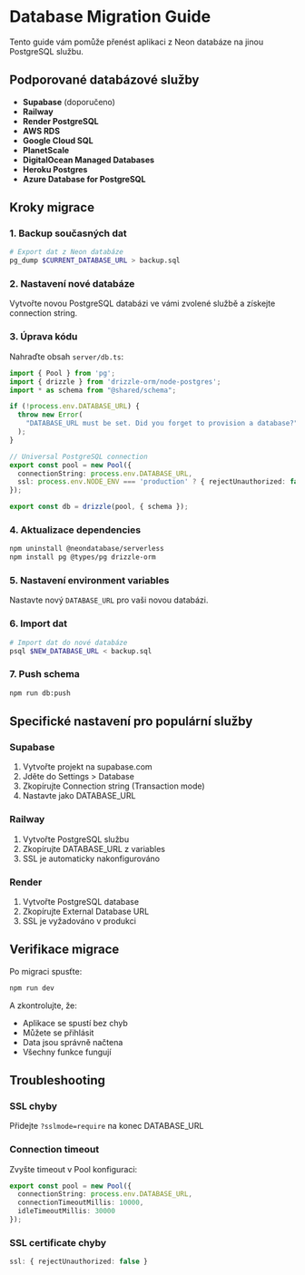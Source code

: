 # Database Migration Guide

Tento guide vám pomůže přenést aplikaci z Neon databáze na jinou PostgreSQL službu.

## Podporované databázové služby

- **Supabase** (doporučeno)
- **Railway**
- **Render PostgreSQL**
- **AWS RDS**
- **Google Cloud SQL**
- **PlanetScale**
- **DigitalOcean Managed Databases**
- **Heroku Postgres**
- **Azure Database for PostgreSQL**

## Kroky migrace

### 1. Backup současných dat

```bash
# Export dat z Neon databáze
pg_dump $CURRENT_DATABASE_URL > backup.sql
```

### 2. Nastavení nové databáze

Vytvořte novou PostgreSQL databázi ve vámi zvolené službě a získejte connection string.

### 3. Úprava kódu

Nahraďte obsah `server/db.ts`:

```typescript
import { Pool } from 'pg';
import { drizzle } from 'drizzle-orm/node-postgres';
import * as schema from "@shared/schema";

if (!process.env.DATABASE_URL) {
  throw new Error(
    "DATABASE_URL must be set. Did you forget to provision a database?",
  );
}

// Universal PostgreSQL connection
export const pool = new Pool({ 
  connectionString: process.env.DATABASE_URL,
  ssl: process.env.NODE_ENV === 'production' ? { rejectUnauthorized: false } : false
});

export const db = drizzle(pool, { schema });
```

### 4. Aktualizace dependencies

```bash
npm uninstall @neondatabase/serverless
npm install pg @types/pg drizzle-orm
```

### 5. Nastavení environment variables

Nastavte nový `DATABASE_URL` pro vaši novou databázi.

### 6. Import dat

```bash
# Import dat do nové databáze
psql $NEW_DATABASE_URL < backup.sql
```

### 7. Push schema

```bash
npm run db:push
```

## Specifické nastavení pro populární služby

### Supabase

1. Vytvořte projekt na supabase.com
2. Jděte do Settings > Database
3. Zkopírujte Connection string (Transaction mode)
4. Nastavte jako DATABASE_URL

### Railway

1. Vytvořte PostgreSQL službu
2. Zkopírujte DATABASE_URL z variables
3. SSL je automaticky nakonfigurováno

### Render

1. Vytvořte PostgreSQL database
2. Zkopírujte External Database URL
3. SSL je vyžadováno v produkci

## Verifikace migrace

Po migraci spusťte:

```bash
npm run dev
```

A zkontrolujte, že:
- Aplikace se spustí bez chyb
- Můžete se přihlásit
- Data jsou správně načtena
- Všechny funkce fungují

## Troubleshooting

### SSL chyby
Přidejte `?sslmode=require` na konec DATABASE_URL

### Connection timeout
Zvyšte timeout v Pool konfiguraci:
```typescript
export const pool = new Pool({ 
  connectionString: process.env.DATABASE_URL,
  connectionTimeoutMillis: 10000,
  idleTimeoutMillis: 30000
});
```

### SSL certificate chyby
```typescript
ssl: { rejectUnauthorized: false }
```